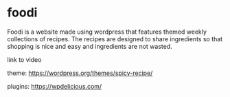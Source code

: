 # foodi
Foodi is a website made using wordpress that features themed weekly collections of recipes. The recipes are designed to share ingredients so that shopping is nice and easy and ingredients are not wasted. 

link to video

theme:
https://wordpress.org/themes/spicy-recipe/

plugins:
https://wpdelicious.com/
